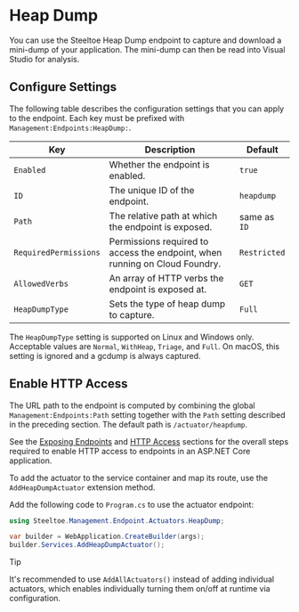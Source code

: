 # Heap Dump

You can use the Steeltoe Heap Dump endpoint to capture and download a mini-dump of your application. The mini-dump can then be read into Visual Studio for analysis.

## Configure Settings

The following table describes the configuration settings that you can apply to the endpoint.
Each key must be prefixed with `Management:Endpoints:HeapDump:`.

| Key | Description | Default |
| --- | --- | --- |
| `Enabled` | Whether the endpoint is enabled. | `true` |
| `ID` | The unique ID of the endpoint. | `heapdump` |
| `Path` | The relative path at which the endpoint is exposed. | same as `ID` |
| `RequiredPermissions` | Permissions required to access the endpoint, when running on Cloud Foundry. | `Restricted` |
| `AllowedVerbs` | An array of HTTP verbs the endpoint is exposed at. | `GET` |
| `HeapDumpType` | Sets the type of heap dump to capture. | `Full` |

The `HeapDumpType` setting is supported on Linux and Windows only.
Acceptable values are `Normal`, `WithHeap`, `Triage`, and `Full`.
On macOS, this setting is ignored and a gcdump is always captured.

## Enable HTTP Access

The URL path to the endpoint is computed by combining the global `Management:Endpoints:Path` setting together with the `Path` setting described in the preceding section.
The default path is `/actuator/heapdump`.

See the [Exposing Endpoints](./using-endpoints.md#exposing-endpoints) and [HTTP Access](./using-endpoints.md#http-access) sections for the overall steps required to enable HTTP access to endpoints in an ASP.NET Core application.

To add the actuator to the service container and map its route, use the `AddHeapDumpActuator` extension method.

Add the following code to `Program.cs` to use the actuator endpoint:

```csharp
using Steeltoe.Management.Endpoint.Actuators.HeapDump;

var builder = WebApplication.CreateBuilder(args);
builder.Services.AddHeapDumpActuator();
```

> [!TIP]
> It's recommended to use `AddAllActuators()` instead of adding individual actuators,
> which enables individually turning them on/off at runtime via configuration.
